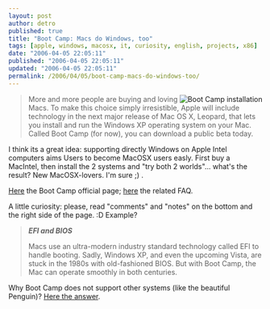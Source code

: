 ```yaml
---
layout: post
author: detro
published: true
title: "Boot Camp: Macs do Windows, too"
tags: [apple, windows, macosx, it, curiosity, english, projects, x86]
date: "2006-04-05 22:05:11"
published: "2006-04-05 22:05:11"
updated: "2006-04-05 22:05:11"
permalink: /2006/04/05/boot-camp-macs-do-windows-too/
---
```


<img src="http://images.apple.com/macosx/bootcamp/images/partition20060405.gif" alt="Boot Camp installation" align="right" />
<blockquote>More and more people are buying and loving Macs. To make this choice simply irresistible, Apple will include technology in the next major release of Mac OS X, Leopard, that lets you install and run the Windows XP operating system on your Mac. Called Boot Camp (for now), you can download a public beta today.</blockquote>

I think its a great idea: supporting directly Windows on Apple Intel computers aims Users to become MacOSX users easly. First buy a MacIntel, then install the 2 systems and "try both 2 worlds"... what's the result? New MacOSX-lovers. I'm sure ;) .

<a href="http://www.apple.com/macosx/bootcamp/">Here</a> the Boot Camp official page; <a href="http://docs.info.apple.com/article.html?artnum=303572">here</a> the related FAQ.

A little curiosity: please, read "comments" and "notes" on the bottom and the right side of the page. :D Example?
<blockquote><em><strong>EFI and BIOS</strong></em>

Macs use an ultra-modern industry standard technology called EFI to handle booting. Sadly, Windows XP, and even the upcoming Vista, are stuck in the 1980s with old-fashioned BIOS. But with Boot Camp, the Mac can operate smoothly in both centuries.</blockquote>

Why Boot Camp does not support other systems (like the beautiful Penguin)? <a href="http://www.detronizator.org/2006/02/16/gentoo-the-mactel-linux-project/">Here the answer</a>.

